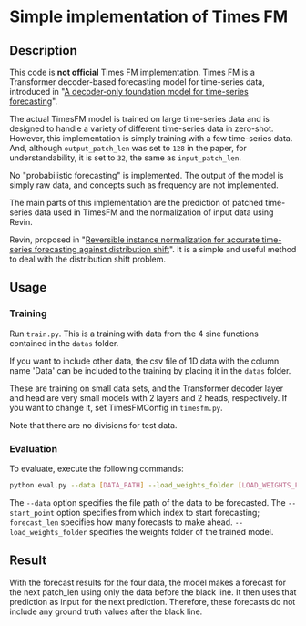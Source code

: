 # Simple implementation of Times FM
## Description
This code is **not official** Times FM implementation.
Times FM is a Transformer decoder-based forecasting model for time-series data, introduced in "[A decoder-only foundation model for time-series forecasting](https://arxiv.org/abs/2310.10688)".

The actual TimesFM model is trained on large time-series data and is designed to handle a variety of different time-series data in zero-shot.
However, this implementation is simply training with a few time-series data. And, although `output_patch_len` was set to `128` in the paper, for understandability, it is set to `32`, the same as `input_patch_len`.

No "probabilistic forecasting" is implemented. The output of the model is simply raw data, and concepts such as frequency are not implemented.

The main parts of this implementation are the prediction of patched time-series data used in TimesFM and the normalization of input data using Revin.

Revin, proposed in "[Reversible instance normalization for accurate time-series forecasting against distribution shift](https://openreview.net/forum?id=cGDAkQo1C0p)". It is a simple and useful method to deal with the distribution shift problem.

## Usage
### Training
Run `train.py`. This is a training with data from the 4 sine functions contained in the `datas` folder.

If you want to include other data, the csv file of 1D data with the column name 'Data' can be included to the training by placing it in the `datas` folder.

These are training on small data sets, and the Transformer decoder layer and head are very small models with 2 layers and 2 heads, respectively. If you want to change it, set TimesFMConfig in `timesfm.py`.

Note that there are no divisions for test data.

### Evaluation
To evaluate, execute the following commands:
```bash
python eval.py --data [DATA_PATH] --load_weights_folder [LOAD_WEIGHTS_FOLDER] --start_point [START_POINT] --forecast_len [FORECAST_LEN]
```
The `--data` option specifies the file path of the data to be forecasted.
The `--start_point` option specifies from which index to start forecasting; `forecast_len` specifies how many forecasts to make ahead.
`--load_weights_folder` specifies the weights folder of the trained model.

## Result
With the forecast results for the four data, the model makes a forecast for the next patch_len using only the data before the black line. It then uses that prediction as input for the next prediction. Therefore, these forecasts do not include any ground truth values after the black line.
